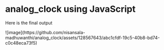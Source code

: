 # analog_clock using JavaScript 
<p>Here is the final output<p/>
![image](https://github.com/nisansala-madhuwanthi/analog_clock/assets/128567643/abc1cfdf-19c5-40b8-bd74-c0c48eca73f5)
